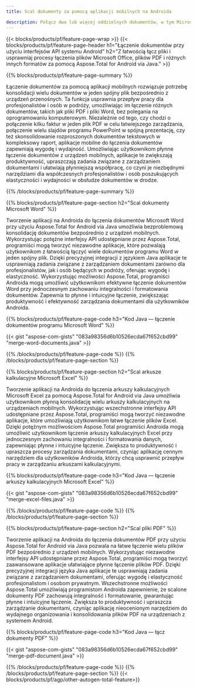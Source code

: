 ```yaml
---
title: Scal dokumenty za pomocą aplikacji mobilnych na Androida

description: Połącz dwa lub więcej oddzielnych dokumentów, w tym Microsoft Word, Excel, PowerPoint i PDF, za pośrednictwem aplikacji mobilnej. Przetestuj wyniki łączenia online.
---
```


{{< blocks/products/pf/feature-page-wrap >}}
{{< blocks/products/pf/feature-page-header h1="Łączenie dokumentów przy użyciu interfejsów API systemu Android" h2="Z łatwością łącz pliki i usprawniaj procesy łączenia plików Microsoft Office, plików PDF i różnych innych formatów za pomocą Aspose.Total for Android via Java." >}}

{{% blocks/products/pf/feature-page-summary %}}

Łączenie dokumentów za pomocą aplikacji mobilnych rozwiązuje potrzebę konsolidacji wielu dokumentów w jeden spójny plik bezpośrednio z urządzeń przenośnych. Ta funkcja usprawnia przepływ pracy dla profesjonalistów i osób w podróży, umożliwiając im łączenie różnych dokumentów, takich jak pliki PDF i pliki Word, bez polegania na oprogramowaniu komputerowym. Niezależnie od tego, czy chodzi o połączenie kilku faktur w jeden plik PDF w celu łatwiejszego zarządzania, połączenie wielu slajdów programu PowerPoint w spójną prezentację, czy też skonsolidowanie rozproszonych dokumentów tekstowych w kompleksowy raport, aplikacje mobilne do łączenia dokumentów zapewniają wygodę i wydajność. Umożliwiając użytkownikom płynne łączenie dokumentów z urządzeń mobilnych, aplikacje te zwiększają produktywność, upraszczają zadania związane z zarządzaniem dokumentami i ułatwiają płynniejszą współpracę, co czyni je niezbędnymi narzędziami dla współczesnych profesjonalistów i osób poszukujących elastyczności i wydajności w obsłudze dokumentów w drodze.


{{% /blocks/products/pf/feature-page-summary  %}}

{{% blocks/products/pf/feature-page-section  h2="Scal dokumenty Microsoft Word" %}}

Tworzenie aplikacji na Androida do łączenia dokumentów Microsoft Word przy użyciu Aspose.Total for Android via Java umożliwia bezproblemową konsolidację dokumentów bezpośrednio z urządzeń mobilnych. Wykorzystując potężne interfejsy API udostępniane przez Aspose.Total, programiści mogą tworzyć niezawodne aplikacje, które pozwalają użytkownikom z łatwością łączyć wiele dokumentów programu Word w jeden spójny plik. Dzięki precyzyjnej integracji z językiem Java aplikacje te usprawniają zadania związane z zarządzaniem dokumentami zarówno dla profesjonalistów, jak i osób będących w podróży, oferując wygodę i elastyczność. Wykorzystując możliwości Aspose.Total, programiści Androida mogą umożliwić użytkownikom efektywne łączenie dokumentów Word przy jednoczesnym zachowaniu integralności i formatowania dokumentów. Zapewnia to płynne i intuicyjne łączenie, zwiększając produktywność i efektywność zarządzania dokumentami dla użytkowników Androida.

{{% blocks/products/pf/feature-page-code h3="Kod Java — łączenie dokumentów programu Microsoft Word" %}}

{{< gist "aspose-com-gists" "083a98356d6b10526ecda67f652cbd99" "merge-word-documents.java" >}}

{{% /blocks/products/pf/feature-page-code  %}}
{{% /blocks/products/pf/feature-page-section %}}

{{% blocks/products/pf/feature-page-section  h2="Scal arkusze kalkulacyjne Microsoft Excel" %}}

Tworzenie aplikacji na Androida do łączenia arkuszy kalkulacyjnych Microsoft Excel za pomocą Aspose.Total for Android via Java umożliwia użytkownikom płynną konsolidację wielu arkuszy kalkulacyjnych na urządzeniach mobilnych. Wykorzystując wszechstronne interfejsy API udostępniane przez Aspose.Total, programiści mogą tworzyć niezawodne aplikacje, które umożliwiają użytkownikom łatwe łączenie plików Excel. Dzięki potężnym możliwościom Aspose.Total programiści Androida mogą umożliwić użytkownikom łączenie arkuszy kalkulacyjnych Excel przy jednoczesnym zachowaniu integralności i formatowania danych, zapewniając płynne i intuicyjne łączenie. Zwiększa to produktywność i upraszcza procesy zarządzania dokumentami, czyniąc aplikację cennym narzędziem dla użytkowników Androida, którzy chcą usprawnić przepływ pracy w zarządzaniu arkuszami kalkulacyjnymi.


{{% blocks/products/pf/feature-page-code h3="Kod Java — łączenie arkuszy kalkulacyjnych Microsoft Excel" %}}

{{< gist "aspose-com-gists" "083a98356d6b10526ecda67f652cbd99" "merge-excel-files.java" >}}

{{% /blocks/products/pf/feature-page-code  %}}
{{% /blocks/products/pf/feature-page-section %}}


{{% blocks/products/pf/feature-page-section  h2="Scal pliki PDF" %}}

Tworzenie aplikacji na Androida do łączenia dokumentów PDF przy użyciu Aspose.Total for Android via Java pozwala na łatwe łączenie wielu plików PDF bezpośrednio z urządzeń mobilnych. Wykorzystując niezawodne interfejsy API udostępniane przez Aspose.Total, programiści mogą tworzyć zaawansowane aplikacje ułatwiające płynne łączenie plików PDF. Dzięki precyzyjnej integracji języka Java aplikacje te usprawniają zadania związane z zarządzaniem dokumentami, oferując wygodę i elastyczność profesjonalistom i osobom prywatnym. Wszechstronne możliwości Aspose.Total umożliwiają programistom Androida zapewnienie, że scalone dokumenty PDF zachowują integralność i formatowanie, gwarantując płynne i intuicyjne łączenie. Zwiększa to produktywność i upraszcza zarządzanie dokumentami, czyniąc aplikację nieocenionym narzędziem do wydajnego organizowania i konsolidowania plików PDF na urządzeniach z systemem Android. 

{{% blocks/products/pf/feature-page-code h3="Kod Java — łącz dokumenty PDF" %}}

{{< gist "aspose-com-gists" "083a98356d6b10526ecda67f652cbd99" "merge-pdf-document.java" >}}

{{% /blocks/products/pf/feature-page-code  %}}
{{% /blocks/products/pf/feature-page-section %}}
{{< blocks/products/pf/agp/other-autogen-total-feature>}}